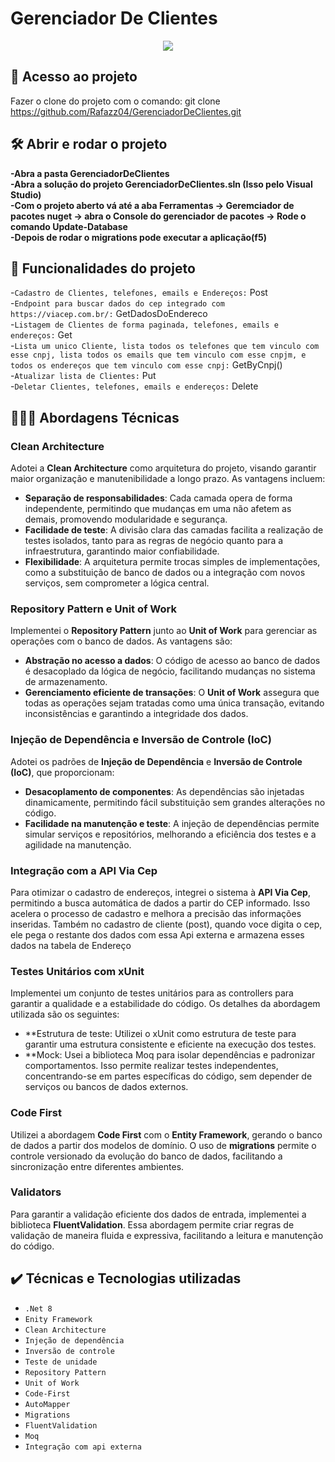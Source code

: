 # Gerenciador De Clientes

<p align="center">
<img src="http://img.shields.io/static/v1?label=STATUS&message=CONCLUIDO&color=GREEN&style=for-the-badge"/>
</p>

## 📁 Acesso ao projeto

Fazer o clone do projeto com o comando: git clone https://github.com/Rafazz04/GerenciadorDeClientes.git

## 🛠️ Abrir e rodar o projeto
**-Abra a pasta GerenciadorDeClientes**<br>
**-Abra a solução do projeto GerenciadorDeClientes.sln (Isso pelo Visual Studio)**<br>
**-Com o projeto aberto vá até a aba Ferramentas -> Geremciador de pacotes nuget -> abra o Console do gerenciador de pacotes -> Rode o comando Update-Database**<br>
**-Depois de rodar o migrations pode executar a aplicação(f5)**<br>

## 🔨 Funcionalidades do projeto
-``Cadastro de Clientes, telefones, emails e Endereços:`` Post<br>
-``Endpoint para buscar dados do cep integrado com https://viacep.com.br/:`` GetDadosDoEndereco<br>
-``Listagem de Clientes de forma paginada, telefones, emails e endereços:`` Get<br>
-``Lista um unico Cliente, lista todos os telefones que tem vinculo com esse cnpj, lista todos os emails que tem vinculo com esse cnpjm, e todos os endereços que tem vinculo com esse cnpj:`` GetByCnpj()<br>
-``Atualizar lista de Clientes:`` Put<br>
-``Deletar Clientes, telefones, emails e endereços:`` Delete<br>

## 👨🏻‍💻 Abordagens Técnicas

### Clean Architecture
Adotei a **Clean Architecture** como arquitetura do projeto, visando garantir maior organização e manutenibilidade a longo prazo. As vantagens incluem:

- **Separação de responsabilidades**: Cada camada opera de forma independente, permitindo que mudanças em uma não afetem as demais, promovendo modularidade e segurança.
- **Facilidade de teste**: A divisão clara das camadas facilita a realização de testes isolados, tanto para as regras de negócio quanto para a infraestrutura, garantindo maior confiabilidade.
- **Flexibilidade**: A arquitetura permite trocas simples de implementações, como a substituição de banco de dados ou a integração com novos serviços, sem comprometer a lógica central.

### Repository Pattern e Unit of Work
Implementei o **Repository Pattern** junto ao **Unit of Work** para gerenciar as operações com o banco de dados. As vantagens são:

- **Abstração no acesso a dados**: O código de acesso ao banco de dados é desacoplado da lógica de negócio, facilitando mudanças no sistema de armazenamento.
- **Gerenciamento eficiente de transações**: O **Unit of Work** assegura que todas as operações sejam tratadas como uma única transação, evitando inconsistências e garantindo a integridade dos dados.
  
### Injeção de Dependência e Inversão de Controle (IoC)
Adotei os padrões de **Injeção de Dependência** e **Inversão de Controle (IoC)**, que proporcionam:

- **Desacoplamento de componentes**: As dependências são injetadas dinamicamente, permitindo fácil substituição sem grandes alterações no código.
- **Facilidade na manutenção e teste**: A injeção de dependências permite simular serviços e repositórios, melhorando a eficiência dos testes e a agilidade na manutenção.

### Integração com a API Via Cep
Para otimizar o cadastro de endereços, integrei o sistema à **API Via Cep**, permitindo a busca automática de dados a partir do CEP informado. Isso acelera o processo de cadastro e melhora a precisão das informações inseridas. Também no cadastro de cliente (post), quando voce digita o cep, ele pega o restante dos dados com essa Api externa e armazena esses dados na tabela de Endereço 

### Testes Unitários com xUnit
Implementei um conjunto de testes unitários para as controllers para garantir a qualidade e a estabilidade do código. Os detalhes da abordagem utilizada são os seguintes:
- **Estrutura de teste: Utilizei o xUnit como estrutura de teste para garantir uma estrutura consistente e eficiente na execução dos testes.
- **Mock: Usei a biblioteca Moq para isolar dependências e padronizar comportamentos. Isso permite realizar testes independentes, concentrando-se em partes específicas do código, sem depender de serviços ou bancos de dados externos.

### Code First
Utilizei a abordagem **Code First** com o **Entity Framework**, gerando o banco de dados a partir dos modelos de domínio. O uso de **migrations** permite o controle versionado da evolução do banco de dados, facilitando a sincronização entre diferentes ambientes.

### Validators
Para garantir a validação eficiente dos dados de entrada, implementei a biblioteca **FluentValidation**. Essa abordagem permite criar regras de validação de maneira fluida e expressiva, facilitando a leitura e manutenção do código.



## ✔️ Técnicas e Tecnologias utilizadas

- ``.Net 8``
- ``Enity Framework``
- ``Clean Architecture``
- ``Injeção de dependência``
- ``Inversão de controle``
- ``Teste de unidade``
- ``Repository Pattern``
- ``Unit of Work``
- ``Code-First``
- ``AutoMapper``
- ``Migrations``
- ``FluentValidation``
- ``Moq``
- ``Integração com api externa``


